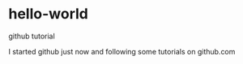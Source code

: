 # hello-world
github tutorial

I started github just now and following some tutorials on github.com
